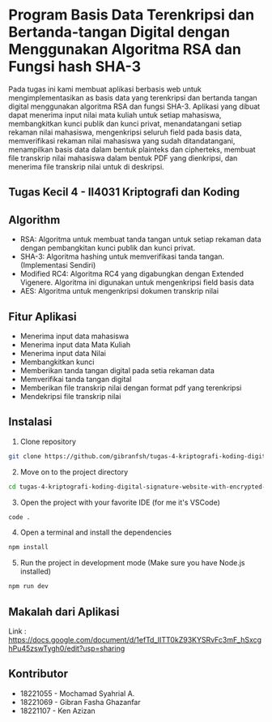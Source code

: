 # Program Basis Data Terenkripsi dan Bertanda-tangan Digital dengan Menggunakan Algoritma RSA dan Fungsi hash SHA-3
Pada tugas ini kami membuat aplikasi berbasis web untuk mengimplementasikan as basis data yang terenkripsi dan bertanda tangan digital menggunakan algoritma RSA dan fungsi SHA-3. Aplikasi yang dibuat dapat menerima input nilai mata kuliah untuk setiap mahasiswa, membangkitkan kunci publik dan kunci privat, menandatangani setiap rekaman nilai mahasiswa, mengenkripsi seluruh field pada basis data, memverifikasi rekaman nilai mahasiswa yang sudah ditandatangani, menampilkan basis data dalam bentuk plainteks dan cipherteks, membuat file transkrip nilai mahasiswa dalam bentuk PDF yang dienkripsi, dan menerima file transkrip nilai untuk di deskripsi.

## Tugas Kecil 4 - II4031 Kriptografi dan Koding

## Algorithm

- RSA: Algoritma untuk membuat tanda tangan untuk setiap rekaman data dengan pembangkitan kunci publik dan kunci privat.
- SHA-3: Algoritma hashing untuk memverifikasi tanda tangan. (Implementasi Sendiri)
- Modified RC4: Algoritma RC4 yang digabungkan dengan Extended Vigenere. Algoritma ini digunakan untuk mengenkripsi field basis data
- AES: Algoritma untuk mengenkripsi dokumen transkrip nilai

## Fitur Aplikasi

- Menerima input data mahasiswa
- Menerima input data Mata Kuliah
- Menerima input data Nilai
- Membangkitkan kunci 
- Memberikan tanda tangan digital pada setia rekaman data
- Memverifikai tanda tangan digital
- Memberikan file transkrip nilai dengan format pdf yang terenkripsi
- Mendekripsi file transkrip nilai

## Instalasi

1. Clone repository

```bash
git clone https://github.com/gibranfsh/tugas-4-kriptografi-koding-digital-signature-website-with-encrypted-database.git
```

2. Move on to the project directory

```bash
cd tugas-4-kriptografi-koding-digital-signature-website-with-encrypted-database
```

3. Open the project with your favorite IDE (for me it's VSCode)

```bash
code .
```

4. Open a terminal and install the dependencies

```bash
npm install
```

5. Run the project in development mode (Make sure you have Node.js installed)

```bash
npm run dev
```

## Makalah dari Aplikasi

Link : https://docs.google.com/document/d/1efTd_IITT0kZ93KYSRvFc3mF_hSxcghPu45zswTygh0/edit?usp=sharing

## Kontributor

- 18221055 - Mochamad Syahrial A.
- 18221069 - Gibran Fasha Ghazanfar
- 18221107 - Ken Azizan
